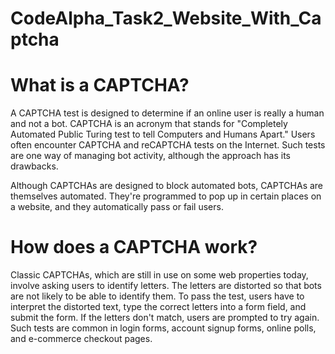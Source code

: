 # CodeAlpha_Task2_Website_With_Captcha

# What is a CAPTCHA?
A CAPTCHA test is designed to determine if an online user is really a human and not a bot. CAPTCHA is an acronym that stands for "Completely Automated Public Turing test to tell Computers and Humans Apart." Users often encounter CAPTCHA and reCAPTCHA tests on the Internet. Such tests are one way of managing bot activity, although the approach has its drawbacks.

Although CAPTCHAs are designed to block automated bots, CAPTCHAs are themselves automated. They're programmed to pop up in certain places on a website, and they automatically pass or fail users.

# How does a CAPTCHA work?
Classic CAPTCHAs, which are still in use on some web properties today, involve asking users to identify letters. The letters are distorted so that bots are not likely to be able to identify them. To pass the test, users have to interpret the distorted text, type the correct letters into a form field, and submit the form. If the letters don't match, users are prompted to try again. Such tests are common in login forms, account signup forms, online polls, and e-commerce checkout pages.





